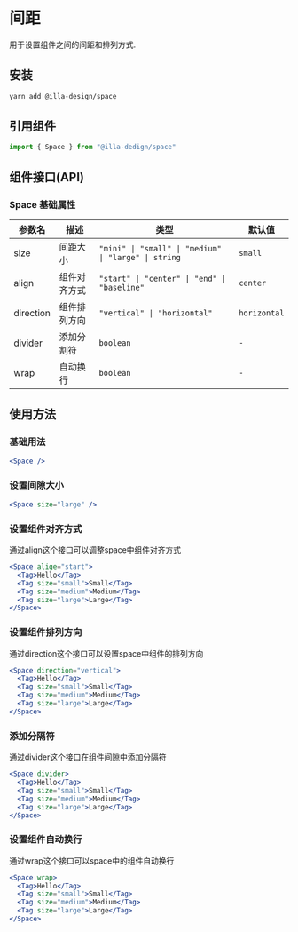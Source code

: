 # 间距

用于设置组件之间的间距和排列方式.

## 安装

```bash
yarn add @illa-design/space
```

## 引用组件

```jsx
import { Space } from "@illa-dedign/space"
```

## 组件接口(API)

### Space 基础属性

| 参数名    | 描述         | 类型                                               | 默认值       |
| --------- | ------------ | -------------------------------------------------- | ------------ |
| size      | 间距大小     | `"mini" \| "small" \| "medium" \| "large" \| string`         | `small`        |
| align     | 组件对齐方式 | `"start" \| "center" \| "end" \| "baseline"` | `center`     |
| direction | 组件排列方向 |  `"vertical" \| "horizontal"`                | `horizontal` |
| divider   | 添加分割符   | `boolean`                                          | `-`        |
| wrap      | 自动换行     | `boolean`                                          | `-`        |

## 使用方法

### 基础用法

```jsx
<Space />
```

### 设置间隙大小

```jsx
<Space size="large" />
```

### 设置组件对齐方式

通过align这个接口可以调整space中组件对齐方式

```jsx
<Space alige="start">
  <Tag>Hello</Tag>
  <Tag size="small">Small</Tag>
  <Tag size="medium">Medium</Tag>
  <Tag size="large">Large</Tag>
</Space>
```

### 设置组件排列方向

通过direction这个接口可以设置space中组件的排列方向

```jsx
<Space direction="vertical">
  <Tag>Hello</Tag>
  <Tag size="small">Small</Tag>
  <Tag size="medium">Medium</Tag>
  <Tag size="large">Large</Tag>
</Space>
```

### 添加分隔符

通过divider这个接口在组件间隙中添加分隔符

```jsx
<Space divider>
  <Tag>Hello</Tag>
  <Tag size="small">Small</Tag>
  <Tag size="medium">Medium</Tag>
  <Tag size="large">Large</Tag>
</Space>
```

### 设置组件自动换行

通过wrap这个接口可以space中的组件自动换行

```jsx
<Space wrap>
  <Tag>Hello</Tag>
  <Tag size="small">Small</Tag>
  <Tag size="medium">Medium</Tag>
  <Tag size="large">Large</Tag>
</Space>
```
